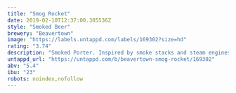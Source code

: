 ```yaml
---
title: "Smog Rocket"
date: 2019-02-10T12:37:00.385536Z
style: "Smoked Beer"
brewery: "Beavertown"
image: "https://labels.untappd.com/labels/169302?size=hd"
rating: "3.74"
description: "Smoked Porter. Inspired by smoke stacks and steam engines of Mordor/ The Black Country. A nod back to the smokey Porters and Stouts of the Industrial Revolution, invented in Shoreditch. One of the first recipes that made it from our 23 litre home brew kit.  Malt: Simpsons Best, Smoke, Caramalt, Crystal, Oats, Munich, Brown, Chocolate & Black.  Hops: Magnum & Chinook."
untappd_url: "https://untappd.com/b/beavertown-smog-rocket/169302"
abv: "5.4"
ibu: "23"
robots: noindex,nofollow
---
```

